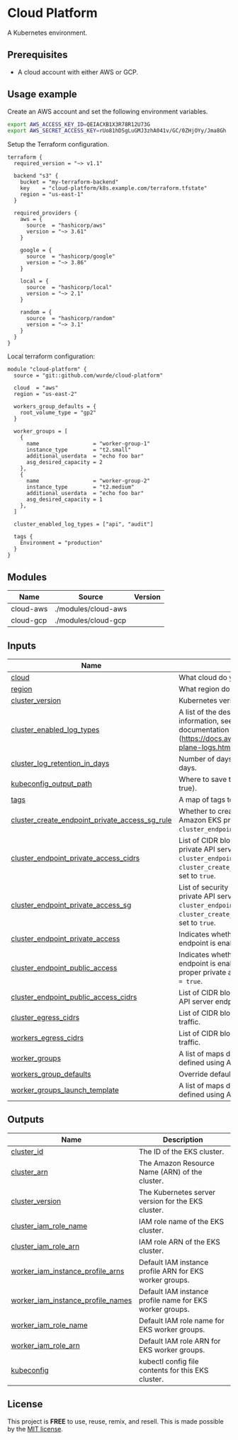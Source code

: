 # Cloud Platform

A Kubernetes environment.

## Prerequisites

- A cloud account with either AWS or GCP.

## Usage example

Create an AWS account and set the following environment variables.

```bash
export AWS_ACCESS_KEY_ID=QEIACXB1X3R78R12U73G
export AWS_SECRET_ACCESS_KEY=rUo81hDSgLuGMJ3zhA041v/GC/0ZHjOYy/Jma8Gh
```

Setup the Terraform configuration.

```hcl
terraform {
  required_version = "~> v1.1"

  backend "s3" {
    bucket = "my-terraform-backend"
    key    = "cloud-platform/k8s.example.com/terraform.tfstate"
    region = "us-east-1"
  }

  required_providers {
    aws = {
      source  = "hashicorp/aws"
      version = "~> 3.61"
    }

    google = {
      source  = "hashicorp/google"
      version = "~> 3.86"
    }

    local = {
      source  = "hashicorp/local"
      version = "~> 2.1"
    }

    random = {
      source  = "hashicorp/random"
      version = "~> 3.1"
    }
  }
}
```

Local terraform configuration:

```hcl
module "cloud-platform" {
  source = "git::github.com/wurde/cloud-platform"

  cloud  = "aws"
  region = "us-east-2"

  workers_group_defaults = {
    root_volume_type = "gp2"
  }

  worker_groups = [
    {
      name                 = "worker-group-1"
      instance_type        = "t2.small"
      additional_userdata  = "echo foo bar"
      asg_desired_capacity = 2
    },
    {
      name                 = "worker-group-2"
      instance_type        = "t2.medium"
      additional_userdata  = "echo foo bar"
      asg_desired_capacity = 1
    },
  ]

  cluster_enabled_log_types = ["api", "audit"]

  tags {
    Environment = "production"
  }
}
```

## Modules

| Name | Source | Version |
|------|--------|---------|
| cloud-aws | ./modules/cloud-aws |  |
| cloud-gcp | ./modules/cloud-gcp |  |

## Inputs

| Name | Description | Type | Default | Required |
|------|-------------|------|---------|:--------:|
| <a name="input_cloud"></a> [cloud](#input_cloud) | What cloud do you want to deploy to? AWS or GCP? | `string` | `aws` | no |
| <a name="input_region"></a> [region](#input_region) | What region do you want to deploy to? | `string` | `us-east-2` | no |
| <a name="input_cluster_version"></a> [cluster_version](#input_cluster_version) | Kubernetes version to use for the EKS cluster. | `string` | `1.21` | no |
| <a name="input_cluster_enabled_log_types"></a> [cluster_enabled_log_types](#input_cluster_enabled_log_types) | A list of the desired control plane logging to enable. For more information, see Amazon EKS Control Plane Logging documentation (https://docs.aws.amazon.com/eks/latest/userguide/control-plane-logs.html) | `list(string)` | `[]` | no |
| <a name="input_cluster_log_retention_in_days"></a> [cluster_log_retention_in_days](#input_cluster_log_retention_in_days) | Number of days to retain log events. Default retention - 90 days. | `number` | `90` | no |
| <a name="input_kubeconfig_output_path"></a> [kubeconfig_output_path](#input_kubeconfig_output_path) | Where to save the Kubectl config file (if write_kubeconfig = true). | `string` | `./` | no |
| <a name="input_tags"></a> [tags](#input_tags) | A map of tags to add to all resources. | `map(string)` | `{}` | no |
| <a name="input_cluster_create_endpoint_private_access_sg_rule"></a> [cluster_create_endpoint_private_access_sg_rule](#input_cluster_create_endpoint_private_access_sg_rule) | Whether to create security group rules for the access to the Amazon EKS private API server endpoint. When is `true`, `cluster_endpoint_private_access_cidrs` must be setted. | `bool` | `false` | no |
| <a name="input_cluster_endpoint_private_access_cidrs"></a> [cluster_endpoint_private_access_cidrs](#input_cluster_endpoint_private_access_cidrs) | List of CIDR blocks which can access the Amazon EKS private API server endpoint. To use this `cluster_endpoint_private_access` and `cluster_create_endpoint_private_access_sg_rule` must be set to `true`. | `list(string)` | `null` | no |
| <a name="input_cluster_endpoint_private_access_sg"></a> [cluster_endpoint_private_access_sg](#input_cluster_endpoint_private_access_sg) | List of security group IDs which can access the Amazon EKS private API server endpoint. To use this `cluster_endpoint_private_access` and `cluster_create_endpoint_private_access_sg_rule` must be set to `true`. | `list(string)` | `null` | no |
| <a name="input_cluster_endpoint_private_access"></a> [cluster_endpoint_private_access](#input_cluster_endpoint_private_access) | Indicates whether or not the Amazon EKS private API server endpoint is enabled. | `bool` | `false` | no |
| <a name="input_cluster_endpoint_public_access"></a> [cluster_endpoint_public_access](#input_cluster_endpoint_public_access) | Indicates whether or not the Amazon EKS public API server endpoint is enabled. When it's set to `false` ensure to have a proper private access with `cluster_endpoint_private_access = true`. | `bool` | `true` | no |
| <a name="input_cluster_endpoint_public_access_cidrs"></a> [cluster_endpoint_public_access_cidrs](#input_cluster_endpoint_public_access_cidrs) | List of CIDR blocks which can access the Amazon EKS public API server endpoint. | `list(string)` | `["0.0.0.0/0"]` | no |
| <a name="input_cluster_egress_cidrs"></a> [cluster_egress_cidrs](#input_cluster_egress_cidrs) | List of CIDR blocks that are permitted for cluster egress traffic. | `any` | `["0.0.0.0/0"]` | no |
| <a name="input_workers_egress_cidrs"></a> [workers_egress_cidrs](#input_workers_egress_cidrs) | List of CIDR blocks that are permitted for cluster egress traffic. | `any` | `["0.0.0.0/0"]` | no |
| <a name="input_worker_groups"></a> [worker_groups](#input_worker_groups) | A list of maps defining worker group configurations to be defined using AWS Launch Configurations. | `list(any)` | `[]` | no |
| <a name="input_workers_group_defaults"></a> [workers_group_defaults](#input_workers_group_defaults) | Override default values for target groups. | `any` | `[]` | no |
| <a name="input_worker_groups_launch_template"></a> [worker_groups_launch_template](#input_worker_groups_launch_template) | A list of maps defining worker group configurations to be defined using AWS Launch Templates. | `any` | `[]` | no |

## Outputs

| Name | Description |
|------|-------------|
| <a name="output_cluster_id"></a> [cluster_id](#output_cluster_id) | The ID of the EKS cluster. |
| <a name="output_cluster_arn"></a> [cluster_arn](#output_cluster_arn) | The Amazon Resource Name (ARN) of the cluster. |
| <a name="output_cluster_version"></a> [cluster_version](#output_cluster_version) | The Kubernetes server version for the EKS cluster. |
| <a name="output_cluster_iam_role_name"></a> [cluster_iam_role_name](#output_cluster_iam_role_name) | IAM role name of the EKS cluster. |
| <a name="output_cluster_iam_role_arn"></a> [cluster_iam_role_arn](#output_cluster_iam_role_arn) | IAM role ARN of the EKS cluster. |
| <a name="output_worker_iam_instance_profile_arns"></a> [worker_iam_instance_profile_arns](#output_worker_iam_instance_profile_arns) | Default IAM instance profile ARN for EKS worker groups. |
| <a name="output_worker_iam_instance_profile_names"></a> [worker_iam_instance_profile_names](#output_worker_iam_instance_profile_names) | Default IAM instance profile name for EKS worker groups. |
| <a name="output_worker_iam_role_name"></a> [worker_iam_role_name](#output_worker_iam_role_name) | Default IAM role name for EKS worker groups. |
| <a name="output_worker_iam_role_arn"></a> [worker_iam_role_arn](#output_worker_iam_role_arn) | Default IAM role ARN for EKS worker groups. |
| <a name="output_kubeconfig"></a> [kubeconfig](#output_kubeconfig) | kubectl config file contents for this EKS cluster. |

## License

This project is __FREE__ to use, reuse, remix, and resell.
This is made possible by the [MIT license](/LICENSE).
